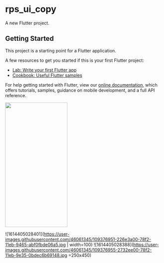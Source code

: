# rps_ui_copy

A new Flutter project.

## Getting Started

This project is a starting point for a Flutter application.

A few resources to get you started if this is your first Flutter project:

- [Lab: Write your first Flutter app](https://flutter.dev/docs/get-started/codelab)
- [Cookbook: Useful Flutter samples](https://flutter.dev/docs/cookbook)

For help getting started with Flutter, view our
[online documentation](https://flutter.dev/docs), which offers tutorials,
samples, guidance on mobile development, and a full API reference.

<img src="https://user-images.githubusercontent.com/46061345/109376951-226e3a00-78f2-11eb-9465-abf0fbde06a5.jpg" width="200" height="400" />

![1614405028401](https://user-images.githubusercontent.com/46061345/109376951-226e3a00-78f2-11eb-9465-abf0fbde06a5.jpg | width=100)
![1614405028388](https://user-images.githubusercontent.com/46061345/109376955-2732ee00-78f2-11eb-9e35-0bdec6b69148.jpg =250x450)


